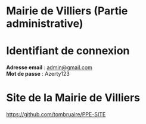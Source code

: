 # Mairie de Villiers (Partie administrative)

# Identifiant de connexion
<b>Adresse email</b> : admin@gmail.com<br>
<b>Mot de passe</b>  : Azerty123

# Site de la Mairie de Villiers
https://github.com/tombruaire/PPE-SITE
